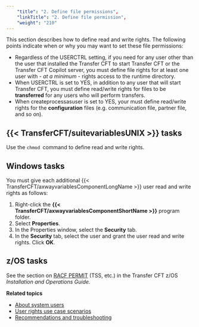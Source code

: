 ```yaml
---
    "title": "2. Define file permissions",
    "linkTitle": "2. Define file permission",
    "weight": "210"
---
```

This section describes how to define read and write rights. The following points indicate when or why you may want to set these file permissions:

- Regardless of the USERCTRL setting, if you need for any user other than the user that installed the Transfer CFT to start Transfer CFT or the Transfer CFT Copilot server, you must define file rights for at least one user with - *at a minimum* - rights access to the runtime directory.
- When USERCTRL is set to YES, in addition to any user that will start Transfer CFT, you must define read/write rights for files to be **transferred** for any users who will perform transfers.
- When createprocessasuser is set to YES, your must define read/write rights for the **configuration** files (e.g. communication file, partner file, and so on).

{{< TransferCFT/suitevariablesUNIX  >}} tasks
--------------------------------------------------

Use the `chmod `command to define read and write rights.

Windows tasks
-------------

You must give each additional {{< TransferCFT/axwayvariablesComponentLongName  >}} user read and write rights as follows:

1. Right-click the ****{{< TransferCFT/axwayvariablesComponentShortName  >}}**** program folder.
1. Select ****Properties****.
1. In the Properties window, select the ****Security**** tab.
1. In the ****Security**** tab, select the user and grant the user read and write rights. Click **OK**.

z/OS tasks
----------

See the section on [RACF PERMIT](#RACF%C2%A0pas) (TSS, etc.) in the Transfer CFT z/OS *Installation and Operations Guide.*

****Related topics****

- [About system users](../)
- [User rights use case scenarios](../user_rights_security_scenarios)
- [Recommendations and troubleshooting](../user_rights_tips)
